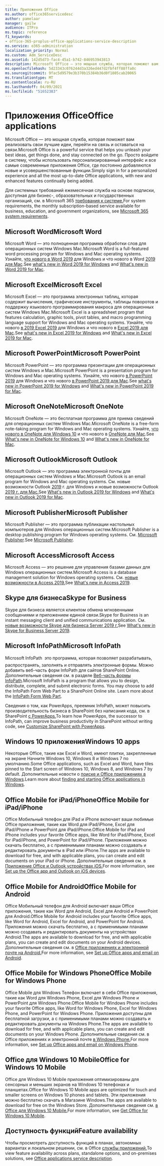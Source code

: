 ```yaml
---
title: Приложения Office
ms.author: office365servicedesc
author: pamelaar
manager: gailw
audience: ITPro
ms.topic: reference
f1_keywords:
- office-365-proplus-office-applications-service-description
ms.service: o365-administration
localization_priority: Normal
ms.custom: Adm_ServiceDesc
ms.assetid: 142d5d73-fac4-45a1-b742-846953943813
description: Microsoft Office — это мощная служба, которая поможет вам реализовать свои лучшие идеи, перейти на связь и оставаться на связи. Просто войдите в систему, чтобы использовать персонализированный интерфейс и все самые современные приложения Office, где постоянно добавляются новые и усовершенствованные функции.
ms.openlocfilehash: 5d23343c076244d3a326ed447d2fbf4ff88ffa0c
ms.sourcegitcommit: 9fac5d9579e3b370b15384b36d0f1805cab20065
ms.translationtype: MT
ms.contentlocale: ru-RU
ms.lasthandoff: 04/09/2021
ms.locfileid: "51652383"
---
```

# <a name="office-applications"></a><span data-ttu-id="e585b-104">Приложения Office</span><span class="sxs-lookup"><span data-stu-id="e585b-104">Office applications</span></span>

<span data-ttu-id="e585b-105">Microsoft Office — это мощная служба, которая поможет вам реализовать свои лучшие идеи, перейти на связь и оставаться на связи.</span><span class="sxs-lookup"><span data-stu-id="e585b-105">Microsoft Office is a powerful service that helps you unleash your best ideas, get things done, and stay connected on the go.</span></span> <span data-ttu-id="e585b-106">Просто войдите в систему, чтобы использовать персонализированный интерфейс и все самые современные приложения Office, где постоянно добавляются новые и усовершенствованные функции.</span><span class="sxs-lookup"><span data-stu-id="e585b-106">Simply sign in for a personalized experience and all the most up-to-date Office applications, with new and enhanced features continually being added.</span></span>
  
<span data-ttu-id="e585b-107">Для системных требований ежемесячная служба на основе подписки, доступная для бизнес-, образовательных и государственных организаций, см. в Microsoft 365 [требования к системе.](https://products.office.com/office-system-requirements/#Office365forBEG)</span><span class="sxs-lookup"><span data-stu-id="e585b-107">For system requirements, the monthly subscription-based service available for business, education, and government organizations, see [Microsoft 365 system requirements](https://products.office.com/office-system-requirements/#Office365forBEG).</span></span>
  
## <a name="microsoft-word"></a><span data-ttu-id="e585b-108">Microsoft Word</span><span class="sxs-lookup"><span data-stu-id="e585b-108">Microsoft Word</span></span>

<span data-ttu-id="e585b-109">Microsoft Word — это полноценная программа обработки слов для операционных систем Windows Mac.</span><span class="sxs-lookup"><span data-stu-id="e585b-109">Microsoft Word is a full-featured word processing program for Windows and Mac operating systems.</span></span> <span data-ttu-id="e585b-110">Узнайте, [что нового в Word 2019](https://support.office.com/article/what-s-new-in-word-2019-for-windows-d3d31e5e-2bb8-4433-80bb-08279beef4b3) для Windows и что нового в Word [2019 для Mac](https://support.office.com/article/what-s-new-in-word-2019-for-mac-247e0cd4-a758-4b42-a157-42eb8853aef5).</span><span class="sxs-lookup"><span data-stu-id="e585b-110">See [what's new in Word 2019 for Windows](https://support.office.com/article/what-s-new-in-word-2019-for-windows-d3d31e5e-2bb8-4433-80bb-08279beef4b3) and [What's new in Word 2019 for Mac](https://support.office.com/article/what-s-new-in-word-2019-for-mac-247e0cd4-a758-4b42-a157-42eb8853aef5).</span></span>
  
## <a name="microsoft-excel"></a><span data-ttu-id="e585b-111">Microsoft Excel</span><span class="sxs-lookup"><span data-stu-id="e585b-111">Microsoft Excel</span></span>

<span data-ttu-id="e585b-112">Microsoft Excel — это программа электронных таблиц, которая содержит вычисления, графические инструменты, таблицы поворотов и поддержку языкового программирования макроса для операционных систем Windows Mac.</span><span class="sxs-lookup"><span data-stu-id="e585b-112">Microsoft Excel is a spreadsheet program that features calculation, graphic tools, pivot tables, and macro programming language support for Windows and Mac operating systems.</span></span> <span data-ttu-id="e585b-113">Узнайте, что нового [в 2019 Excel 2019](https://support.office.com/article/what-s-new-in-excel-2019-for-windows-5a201203-1155-4055-82a5-82bf0994631f) для Windows и что нового в [Excel 2019 для Mac](https://support.office.com/article/what-s-new-in-excel-2019-for-mac-5ce129d3-9e5c-417f-9545-fb6f7b72674d).</span><span class="sxs-lookup"><span data-stu-id="e585b-113">See [what's new in Excel 2019 for Windows](https://support.office.com/article/what-s-new-in-excel-2019-for-windows-5a201203-1155-4055-82a5-82bf0994631f) and [What's new in Excel 2019 for Mac](https://support.office.com/article/what-s-new-in-excel-2019-for-mac-5ce129d3-9e5c-417f-9545-fb6f7b72674d).</span></span>
  
## <a name="microsoft-powerpoint"></a><span data-ttu-id="e585b-114">Microsoft PowerPoint</span><span class="sxs-lookup"><span data-stu-id="e585b-114">Microsoft PowerPoint</span></span>

<span data-ttu-id="e585b-115">Microsoft PowerPoint — это программа презентации для операционных систем Windows и Mac.</span><span class="sxs-lookup"><span data-stu-id="e585b-115">Microsoft PowerPoint is a presentation program for Windows and Mac operating systems.</span></span> <span data-ttu-id="e585b-116">Узнайте, что нового [в PowerPoint 2019](https://support.office.com/article/what-s-new-in-powerpoint-2019-for-windows-8355a56a-f643-42d2-8454-784fa9b3d109) для Windows и что нового [в PowerPoint 2019 для Mac](https://support.office.com/article/what-s-new-in-powerpoint-2019-for-mac-5038ba79-48c5-40f0-adff-11489e5d6fed).</span><span class="sxs-lookup"><span data-stu-id="e585b-116">See [what's new in PowerPoint 2019 for Windows](https://support.office.com/article/what-s-new-in-powerpoint-2019-for-windows-8355a56a-f643-42d2-8454-784fa9b3d109) and [What's new in PowerPoint 2019 for Mac](https://support.office.com/article/what-s-new-in-powerpoint-2019-for-mac-5038ba79-48c5-40f0-adff-11489e5d6fed).</span></span>
  
## <a name="microsoft-onenote"></a><span data-ttu-id="e585b-117">Microsoft OneNote</span><span class="sxs-lookup"><span data-stu-id="e585b-117">Microsoft OneNote</span></span>

<span data-ttu-id="e585b-118">Microsoft OneNote — это бесплатная программа для приема сведений для операционных систем Windows Mac.</span><span class="sxs-lookup"><span data-stu-id="e585b-118">Microsoft OneNote is a free-form note-taking program for Windows and Mac operating systems.</span></span> <span data-ttu-id="e585b-119">Узнайте, [что нового в OneNote для Windows 10](https://support.office.com/article/what-s-new-in-onenote-for-windows-10-1477d5de-f4fd-4943-b18a-ff17091161ea) и что нового в [OneNote для Mac](https://support.office.com/article/see-what-s-new-in-onenote-for-mac-c82d3f15-252f-452a-89ba-e09fbe418829).</span><span class="sxs-lookup"><span data-stu-id="e585b-119">See [What's new in OneNote for Windows 10](https://support.office.com/article/what-s-new-in-onenote-for-windows-10-1477d5de-f4fd-4943-b18a-ff17091161ea) and [What's new in OneNote for Mac](https://support.office.com/article/see-what-s-new-in-onenote-for-mac-c82d3f15-252f-452a-89ba-e09fbe418829).</span></span>
  
## <a name="microsoft-outlook"></a><span data-ttu-id="e585b-120">Microsoft Outlook</span><span class="sxs-lookup"><span data-stu-id="e585b-120">Microsoft Outlook</span></span>

<span data-ttu-id="e585b-121">Microsoft Outlook — это программа электронной почты для операционных систем Windows и Mac.</span><span class="sxs-lookup"><span data-stu-id="e585b-121">Microsoft Outlook is an email program for Windows and Mac operating systems.</span></span> <span data-ttu-id="e585b-122">См. новые возможности Outlook [2019](https://support.office.com/article/what-s-new-in-outlook-2019-for-windows-0c64df36-0908-4ff6-a7fc-573a62800525) г. для Windows и новые возможности Outlook [2019 г. для Mac.](https://support.office.com/article/what-s-new-in-outlook-2019-for-mac-05736033-f99e-4cb2-88aa-01e979b0736b)</span><span class="sxs-lookup"><span data-stu-id="e585b-122">See [What's new in Outlook 2019 for Windows](https://support.office.com/article/what-s-new-in-outlook-2019-for-windows-0c64df36-0908-4ff6-a7fc-573a62800525) and [What's new in Outlook 2019 for Mac](https://support.office.com/article/what-s-new-in-outlook-2019-for-mac-05736033-f99e-4cb2-88aa-01e979b0736b).</span></span>
  
## <a name="microsoft-publisher"></a><span data-ttu-id="e585b-123">Microsoft Publisher</span><span class="sxs-lookup"><span data-stu-id="e585b-123">Microsoft Publisher</span></span>

<span data-ttu-id="e585b-124">Microsoft Publisher — это программа публикации настольных компьютеров для Windows операционных систем.</span><span class="sxs-lookup"><span data-stu-id="e585b-124">Microsoft Publisher is a desktop publishing program for Windows operating systems.</span></span> <span data-ttu-id="e585b-125">См. [Microsoft Publisher](https://products.office.com/publisher).</span><span class="sxs-lookup"><span data-stu-id="e585b-125">See [Microsoft Publisher](https://products.office.com/publisher).</span></span>
  
## <a name="microsoft-access"></a><span data-ttu-id="e585b-126">Microsoft Access</span><span class="sxs-lookup"><span data-stu-id="e585b-126">Microsoft Access</span></span>

<span data-ttu-id="e585b-127">Microsoft Access — это решение для управления базами данных для Windows операционных систем.</span><span class="sxs-lookup"><span data-stu-id="e585b-127">Microsoft Access is a database management solution for Windows operating systems.</span></span> <span data-ttu-id="e585b-128">См. [новые возможности в Access 2019.](https://support.office.com/article/what-s-new-in-access-2019-f52c5317-3494-4105-9c56-5a2abb8e0f87)</span><span class="sxs-lookup"><span data-stu-id="e585b-128">See [What's new in Access 2019](https://support.office.com/article/what-s-new-in-access-2019-f52c5317-3494-4105-9c56-5a2abb8e0f87).</span></span>
  
## <a name="skype-for-business"></a><span data-ttu-id="e585b-129">Skype для бизнеса</span><span class="sxs-lookup"><span data-stu-id="e585b-129">Skype for Business</span></span>

<span data-ttu-id="e585b-130">Skype для бизнеса является клиентом обмена мгновенными сообщениями и приложением единой связи.</span><span class="sxs-lookup"><span data-stu-id="e585b-130">Skype for Business is an instant messaging client and unified communications application.</span></span> <span data-ttu-id="e585b-131">См. [новые возможности Skype для бизнеса Server 2019 г.](/skypeforbusiness/whats-new)</span><span class="sxs-lookup"><span data-stu-id="e585b-131">See [What's new in Skype for Business Server 2019](/skypeforbusiness/whats-new).</span></span>
  
## <a name="microsoft-infopath"></a><span data-ttu-id="e585b-132">Microsoft InfoPath</span><span class="sxs-lookup"><span data-stu-id="e585b-132">Microsoft InfoPath</span></span>

<span data-ttu-id="e585b-p111">Microsoft InfoPath  это программа, которая позволяет разрабатывать, распространять, заполнять и отправлять электронные формы. Можно добавить веб-часть форм InfoPath для сайтов SharePoint Online. Дополнительные сведения см. в разделе [Веб-часть формы InfoPath](https://go.microsoft.com/fwlink/p/?LinkId=271687).</span><span class="sxs-lookup"><span data-stu-id="e585b-p111">Microsoft InfoPath is a program that allows you to design, distribute, complete, and submit electronic forms. You may choose to add the InfoPath Form Web Part to a SharePoint Online site. Learn more about the [InfoPath Form Web Part](https://go.microsoft.com/fwlink/p/?LinkId=271687).</span></span>

<span data-ttu-id="e585b-136">Сведения о том, как PowerApps, преемник InfoPath, может повысить производительность бизнеса в SharePoint без написания кода, см. в SharePoint [с PowerApps.](https://powerapps.microsoft.com/infopath/)</span><span class="sxs-lookup"><span data-stu-id="e585b-136">To learn how PowerApps, the successor to InfoPath, can improve business productivity in SharePoint without writing code, see [Customize SharePoint with PowerApps](https://powerapps.microsoft.com/infopath/).</span></span>
  
## <a name="windows-10-apps"></a><span data-ttu-id="e585b-137">Windows 10 приложения</span><span class="sxs-lookup"><span data-stu-id="e585b-137">Windows 10 apps</span></span>

<span data-ttu-id="e585b-138">Некоторые Office, такие как Excel и Word, имеют плитки, закрепленные на экране Начните Windows 10, Windows 8 и Windows 7 по умолчанию.</span><span class="sxs-lookup"><span data-stu-id="e585b-138">Some Office applications, such as Excel and Word, have tiles pinned to the Start screen of Windows 10, Windows 8, and Windows 7 by default.</span></span> <span data-ttu-id="e585b-139">Дополнительные новости о [поиске и Office приложениях в Windows](https://support.microsoft.com/office/907ce545-6ae8-459b-8d9d-de6764a635d6).</span><span class="sxs-lookup"><span data-stu-id="e585b-139">Learn more about [finding and starting Office applications in Windows](https://support.microsoft.com/office/907ce545-6ae8-459b-8d9d-de6764a635d6).</span></span>
  
## <a name="office-mobile-for-ipadiphone"></a><span data-ttu-id="e585b-140">Office Mobile for iPad/iPhone</span><span class="sxs-lookup"><span data-stu-id="e585b-140">Office Mobile for iPad/iPhone</span></span>

<span data-ttu-id="e585b-141">Office Мобильный телефон для iPad и iPhone включает ваши любимые Office приложения, такие как Word для iPad/iPhone, Excel для iPad/iPhone и PowerPoint для iPad/iPhone.</span><span class="sxs-lookup"><span data-stu-id="e585b-141">Office Mobile for iPad and iPhone includes your favorite Office apps, like Word for iPad/iPhone, Excel for iPad/iPhone, and PowerPoint for iPad/iPhone.</span></span> <span data-ttu-id="e585b-142">Приложения можно скачать бесплатно, а с применимыми планами можно создавать и редактировать документы в iPad или iPhone.</span><span class="sxs-lookup"><span data-stu-id="e585b-142">The apps are available to download for free, and with applicable plans, you can create and edit documents on your iPad or iPhone.</span></span> <span data-ttu-id="e585b-143">Дополнительные сведения см. в [Приложение Office и Outlook устройствах iOS.](https://support.microsoft.com/office/0402b37e-49c4-4419-a030-f34c2013041f)</span><span class="sxs-lookup"><span data-stu-id="e585b-143">For more information, see [Set up the Office app and Outlook on iOS devices](https://support.microsoft.com/office/0402b37e-49c4-4419-a030-f34c2013041f).</span></span>

## <a name="office-mobile-for-android"></a><span data-ttu-id="e585b-144">Office Mobile for Android</span><span class="sxs-lookup"><span data-stu-id="e585b-144">Office Mobile for Android</span></span>

<span data-ttu-id="e585b-145">Office Мобильный телефон для Android включает ваши Office приложения, такие как Word для Android, Excel для Android и PowerPoint для Android.</span><span class="sxs-lookup"><span data-stu-id="e585b-145">Office Mobile for Android includes your favorite Office apps, like Word for Android, Excel for Android, and PowerPoint for Android.</span></span> <span data-ttu-id="e585b-146">Приложения можно скачать бесплатно, а с применимыми планами можно создавать и редактировать документы на устройствах Android.</span><span class="sxs-lookup"><span data-stu-id="e585b-146">The apps are available to download for free, and with applicable plans, you can create and edit documents on your Android devices.</span></span> <span data-ttu-id="e585b-147">Дополнительные сведения см. в [Office приложениях и электронной почте на Android.](https://support.office.com/article/6ef2ebf2-fc2d-474a-be4a-5a801365c87f)</span><span class="sxs-lookup"><span data-stu-id="e585b-147">For more information, see [Set up Office apps and email on Android](https://support.office.com/article/6ef2ebf2-fc2d-474a-be4a-5a801365c87f).</span></span>

## <a name="office-mobile-for-windows-phone"></a><span data-ttu-id="e585b-148">Office Mobile for Windows Phone</span><span class="sxs-lookup"><span data-stu-id="e585b-148">Office Mobile for Windows Phone</span></span>

<span data-ttu-id="e585b-149">Office Mobile для Windows Телефон включает в себя Office приложения, такие как Word для Windows Phone, Excel для Windows Phone и PowerPoint для Windows Phone.</span><span class="sxs-lookup"><span data-stu-id="e585b-149">Office Mobile for Windows Phone includes your favorite Office apps, like Word for Windows Phone, Excel for Windows Phone, and PowerPoint for Windows Phone.</span></span> <span data-ttu-id="e585b-150">Приложения доступны для бесплатной загрузки, а с применимыми планами можно создавать и редактировать документы на Windows Phone.</span><span class="sxs-lookup"><span data-stu-id="e585b-150">The apps are available to download for free, and with applicable plans, you can create and edit documents on your Windows Phone.</span></span> <span data-ttu-id="e585b-151">Дополнительные сведения см. в Office приложениях и электронной почте [в Windows Phone.](https://support.office.com/article/9bccc8b8-a321-4d0d-a45e-6e06a3438e43)</span><span class="sxs-lookup"><span data-stu-id="e585b-151">For more information, see [Set up Office apps and email on Windows Phone](https://support.office.com/article/9bccc8b8-a321-4d0d-a45e-6e06a3438e43).</span></span>

## <a name="office-for-windows-10-mobile"></a><span data-ttu-id="e585b-152">Office для Windows 10 Mobile</span><span class="sxs-lookup"><span data-stu-id="e585b-152">Office for Windows 10 Mobile</span></span>

<span data-ttu-id="e585b-153">Office для Windows 10 Mobile приложения оптимизированы для сенсорных и меньших экранов на Windows 10 телефонах и планшетах.</span><span class="sxs-lookup"><span data-stu-id="e585b-153">Office for Windows 10 Mobile apps are optimized for touch and smaller screens on Windows 10 phones and tablets.</span></span> <span data-ttu-id="e585b-154">Эти приложения можно бесплатно скачать в Магазине Windows.</span><span class="sxs-lookup"><span data-stu-id="e585b-154">The apps are available to download for free on the Windows Store.</span></span> <span data-ttu-id="e585b-155">Дополнительные сведения см. [в Office для Windows 10 Mobile.](https://products.office.com/mobile/office-mobile-apps-for-windows)</span><span class="sxs-lookup"><span data-stu-id="e585b-155">For more information, see [Get Office for Windows 10 Mobile](https://products.office.com/mobile/office-mobile-apps-for-windows).</span></span>
  
## <a name="feature-availability"></a><span data-ttu-id="e585b-156">Доступность функций</span><span class="sxs-lookup"><span data-stu-id="e585b-156">Feature availability</span></span>

<span data-ttu-id="e585b-157">Чтобы просмотреть доступность функций в планах, автономных вариантах и локальном решении, см. в Office [службы приложений.](office-applications-service-description.md)</span><span class="sxs-lookup"><span data-stu-id="e585b-157">To view feature availability across plans, standalone options, and on-premises solutions, see [Office applications service description](office-applications-service-description.md).</span></span>
